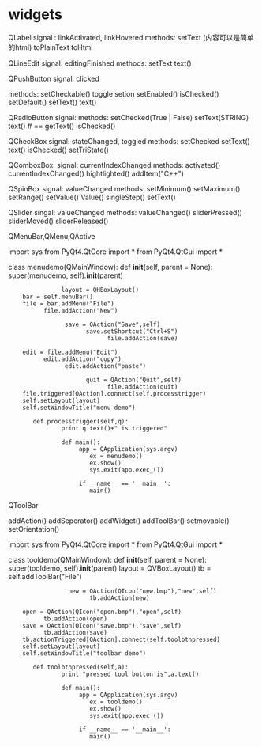# widgets

QLabel
  signal  : linkActivated, linkHovered
  methods:
    setText (内容可以是简单的html)
    toPlainText
    toHtml



QLineEdit
  signal:  editingFinished
  methods:
    setText
    text()

QPushButton
  signal:  clicked
  
  methods:
    setCheckable()
    toggle
    setion
    setEnabled()
    isChecked()
    setDefault()
    setText()
    text()


QRadioButton
  signal:
  methods:
    setChecked(True | False)
    setText(STRING)
    text()  # == getText()
    isChecked()

QCheckBox
  signal: stateChanged, toggled
  methods:
    setChecked
    setText()
    text()
    isChecked()
    setTriState()

QComboxBox:
  signal: currentIndexChanged
  methods:
      activated()
      currentIndexChanged()
      hightlighted()
      addItem("C++")
      
    
QSpinBox
  signal: valueChanged
  methods:
      setMinimum()
      setMaximum()
      setRange()
      setValue()
      Value()
      singleStep()
      setText()

QSlider
  singal: valueChanged
  methods:
    valueChanged()
    sliderPressed()
    sliderMoved()
    sliderReleased()
      
QMenuBar,QMenu,QActive

import sys
from PyQt4.QtCore import *
from PyQt4.QtGui import *

class menudemo(QMainWindow):
     def __init__(self, parent = None):
             super(menudemo, self).__init__(parent)
                
                   layout = QHBoxLayout()
        bar = self.menuBar()
        file = bar.addMenu("File")
              file.addAction("New")
                  
                    save = QAction("Save",self)
                          save.setShortcut("Ctrl+S")
                                file.addAction(save)
      
        edit = file.addMenu("Edit")
              edit.addAction("copy")
                    edit.addAction("paste")
                        
                          quit = QAction("Quit",self) 
                                file.addAction(quit)
        file.triggered[QAction].connect(self.processtrigger)
        self.setLayout(layout)
        self.setWindowTitle("menu demo")
            
           def processtrigger(self,q):
                   print q.text()+" is triggered"
                      
                   def main():
                        app = QApplication(sys.argv)
                           ex = menudemo()
                           ex.show()
                           sys.exit(app.exec_())
                          
                        if __name__ == '__main__':
                           main()

QToolBar

  addAction()
  addSeperator()
  addWidget()
  addToolBar()
  setmovable()
  setOrientation()
    

  import sys
  from PyQt4.QtCore import *
  from PyQt4.QtGui import *

  class tooldemo(QMainWindow):
       def __init__(self, parent = None):
               super(tooldemo, self).__init__(parent)
                     layout = QVBoxLayout()
                     tb = self.addToolBar("File")
                  
                     new = QAction(QIcon("new.bmp"),"new",self)
                           tb.addAction(new)
      
        open = QAction(QIcon("open.bmp"),"open",self)
              tb.addAction(open)
        save = QAction(QIcon("save.bmp"),"save",self)
              tb.addAction(save)
        tb.actionTriggered[QAction].connect(self.toolbtnpressed)
        self.setLayout(layout)
        self.setWindowTitle("toolbar demo")
            
           def toolbtnpressed(self,a):
                   print "pressed tool button is",a.text()
                      
                   def main():
                        app = QApplication(sys.argv)
                           ex = tooldemo()
                           ex.show()
                           sys.exit(app.exec_())
                          
                        if __name__ == '__main__':
                           main()



